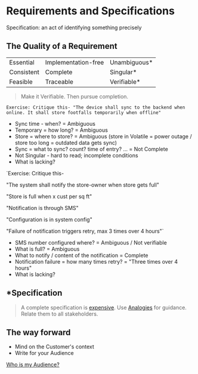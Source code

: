 # Requirements and Specifications

Specification: an act of identifying something precisely

## The Quality of a Requirement

<!-- markdownlint-disable MD033 -->

<table>
<tr><td>Essential</td><td>Implementation-free</td><td>Unambiguous*</td>
</tr>
<tr><td>Consistent</td><td>Complete</td><td>Singular*</td>
</tr>
<tr><td>Feasible</td><td>Traceable</td><td>Verifiable*</td>
</tr>
</table>

> Make it Verifiable. Then pursue completion.

`Exercise: Critique this- "The device shall sync to the backend when online. It shall store footfalls temporarily when offline"`

- Sync time - when? = Ambiguous
- Temporary = how long? = Ambiguous
- Store = where to store? = Ambiguous (store in Volatile = power outage / store too long = outdated data gets sync)
- Sync = what to sync? count? time of entry? ... = Not Complete
- Not Singular - hard to read; incomplete conditions
- What is lacking?

`Exercise: Critique this- 

"The system shall notify the store-owner when store gets full"

"Store is full when x cust per sq ft"

"Notification is through SMS"

"Configuration is in system config"

"Failure of notification triggers retry, max 3 times over 4 hours"`

- SMS number configured where? = Ambiguous / Not verifiable
- What is full? = Ambiguous
- What to notify / content of the notification = Complete
- Notification failure = how many times retry? = "Three times over 4 hours"
- What is lacking?

## *Specification

> A complete specification is [expensive](form-fit-function.md).
Use [Analogies](modeling-needs-analogy-structure.md)
for guidance. Relate them to all stakeholders.

## The way forward

- Mind on the Customer's context
- Write for your Audience

[Who is my Audience?](modeling-needs-of-stakeholders.md)
